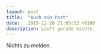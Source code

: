 ```yaml
---
layout: post
title:  "Auch ein Post"
date:   2015-12-26 21:09:12 +0100
description: Läuft gerade nichts
---
```


Nichts zu melden.


